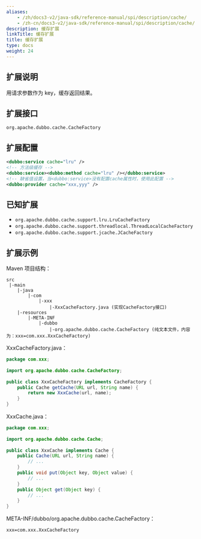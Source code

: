 ```yaml
---
aliases:
    - /zh/docs3-v2/java-sdk/reference-manual/spi/description/cache/
    - /zh-cn/docs3-v2/java-sdk/reference-manual/spi/description/cache/
description: 缓存扩展
linkTitle: 缓存扩展
title: 缓存扩展
type: docs
weight: 24
---
```







## 扩展说明

用请求参数作为 key，缓存返回结果。

## 扩展接口

`org.apache.dubbo.cache.CacheFactory`

## 扩展配置

```xml
<dubbo:service cache="lru" />
<!-- 方法级缓存 -->
<dubbo:service><dubbo:method cache="lru" /></dubbo:service> 
<!-- 缺省值设置，当<dubbo:service>没有配置cache属性时，使用此配置 -->
<dubbo:provider cache="xxx,yyy" /> 
```

## 已知扩展

* `org.apache.dubbo.cache.support.lru.LruCacheFactory`
* `org.apache.dubbo.cache.support.threadlocal.ThreadLocalCacheFactory`
* `org.apache.dubbo.cache.support.jcache.JCacheFactory`


## 扩展示例

Maven 项目结构：

```
src
 |-main
    |-java
        |-com
            |-xxx
                |-XxxCacheFactory.java (实现CacheFactory接口)
    |-resources
        |-META-INF
            |-dubbo
                |-org.apache.dubbo.cache.CacheFactory (纯文本文件，内容为：xxx=com.xxx.XxxCacheFactory)
```

XxxCacheFactory.java：

```java
package com.xxx;
 
import org.apache.dubbo.cache.CacheFactory;
 
public class XxxCacheFactory implements CacheFactory {
    public Cache getCache(URL url, String name) {
        return new XxxCache(url, name);
    }
}
```

XxxCache.java：

```java
package com.xxx;
 
import org.apache.dubbo.cache.Cache;
 
public class XxxCache implements Cache {
    public Cache(URL url, String name) {
        // ...
    }
    public void put(Object key, Object value) {
        // ...
    }
    public Object get(Object key) {
        // ...
    }
}
```

META-INF/dubbo/org.apache.dubbo.cache.CacheFactory：

```properties
xxx=com.xxx.XxxCacheFactory
```